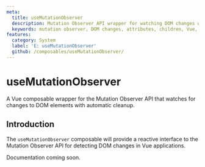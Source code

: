 ```yaml
---
meta:
  title: useMutationObserver
  description: Mutation Observer API wrapper for watching DOM changes with automatic cleanup.
  keywords: mutation observer, DOM changes, attributes, children, Vue, composable
features:
  category: System
  label: 'E: useMutationObserver'
  github: /composables/useMutationObserver/
---
```


# useMutationObserver

A Vue composable wrapper for the Mutation Observer API that watches for changes to DOM elements with automatic cleanup.

<DocsPageFeatures :frontmatter />

## Introduction

The `useMutationObserver` composable will provide a reactive interface to the Mutation Observer API for detecting DOM changes in Vue applications.

Documentation coming soon.
